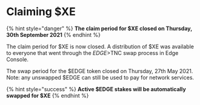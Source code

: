 # Claiming $XE

{% hint style="danger" %}
**The claim period for $XE closed on Thursday, 30th September 2021**
{% endhint %}

The claim period for $XE is now closed. A distribution of $XE was available to everyone that went through the $EDGE>$TNC swap process in Edge Console.

The swap period for the $EDGE token closed on Thursday, 27th May 2021. Note: any unswapped $EDGE can still be used to pay for network services.

{% hint style="success" %}
**Active $EDGE stakes will be automatically swapped for $XE**
{% endhint %}
